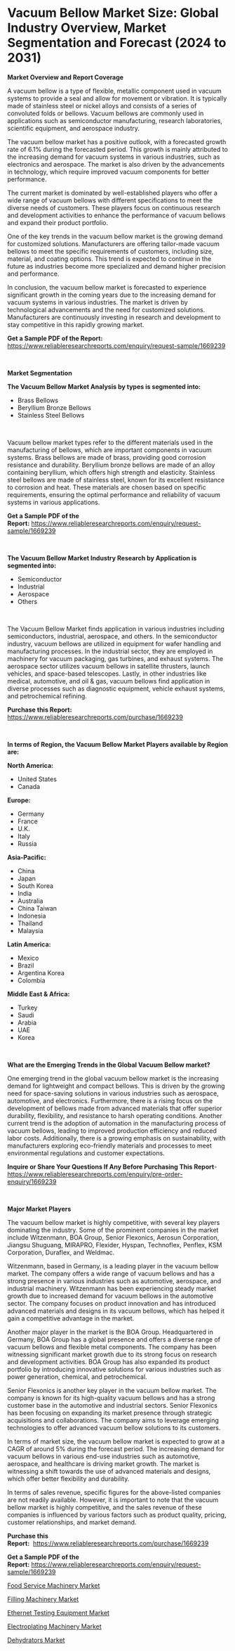 <p><h1>Vacuum Bellow Market Size: Global Industry Overview, Market Segmentation and Forecast (2024 to 2031)</h1></p><p><strong>Market Overview and Report Coverage</strong></p>
<p><p>A vacuum bellow is a type of flexible, metallic component used in vacuum systems to provide a seal and allow for movement or vibration. It is typically made of stainless steel or nickel alloys and consists of a series of convoluted folds or bellows. Vacuum bellows are commonly used in applications such as semiconductor manufacturing, research laboratories, scientific equipment, and aerospace industry.</p><p>The vacuum bellow market has a positive outlook, with a forecasted growth rate of 6.1% during the forecasted period. This growth is mainly attributed to the increasing demand for vacuum systems in various industries, such as electronics and aerospace. The market is also driven by the advancements in technology, which require improved vacuum components for better performance.</p><p>The current market is dominated by well-established players who offer a wide range of vacuum bellows with different specifications to meet the diverse needs of customers. These players focus on continuous research and development activities to enhance the performance of vacuum bellows and expand their product portfolio.</p><p>One of the key trends in the vacuum bellow market is the growing demand for customized solutions. Manufacturers are offering tailor-made vacuum bellows to meet the specific requirements of customers, including size, material, and coating options. This trend is expected to continue in the future as industries become more specialized and demand higher precision and performance.</p><p>In conclusion, the vacuum bellow market is forecasted to experience significant growth in the coming years due to the increasing demand for vacuum systems in various industries. The market is driven by technological advancements and the need for customized solutions. Manufacturers are continuously investing in research and development to stay competitive in this rapidly growing market.</p></p>
<p><strong>Get a Sample PDF of the Report:</strong> <a href="https://www.reliableresearchreports.com/enquiry/request-sample/1669239">https://www.reliableresearchreports.com/enquiry/request-sample/1669239</a></p>
<p>&nbsp;</p>
<p><strong>Market Segmentation</strong></p>
<p><strong>The Vacuum Bellow Market Analysis by types is segmented into:</strong></p>
<p><ul><li>Brass Bellows</li><li>Beryllium Bronze Bellows</li><li>Stainless Steel Bellows</li></ul></p>
<p>&nbsp;</p>
<p><p>Vacuum bellow market types refer to the different materials used in the manufacturing of bellows, which are important components in vacuum systems. Brass bellows are made of brass, providing good corrosion resistance and durability. Beryllium bronze bellows are made of an alloy containing beryllium, which offers high strength and elasticity. Stainless steel bellows are made of stainless steel, known for its excellent resistance to corrosion and heat. These materials are chosen based on specific requirements, ensuring the optimal performance and reliability of vacuum systems in various applications.</p></p>
<p><strong>Get a Sample PDF of the Report:</strong>&nbsp;<a href="https://www.reliableresearchreports.com/enquiry/request-sample/1669239">https://www.reliableresearchreports.com/enquiry/request-sample/1669239</a></p>
<p>&nbsp;</p>
<p><strong>The Vacuum Bellow Market Industry Research by Application is segmented into:</strong></p>
<p><ul><li>Semiconductor</li><li>Industrial</li><li>Aerospace</li><li>Others</li></ul></p>
<p>&nbsp;</p>
<p><p>The Vacuum Bellow Market finds application in various industries including semiconductors, industrial, aerospace, and others. In the semiconductor industry, vacuum bellows are utilized in equipment for wafer handling and manufacturing processes. In the industrial sector, they are employed in machinery for vacuum packaging, gas turbines, and exhaust systems. The aerospace sector utilizes vacuum bellows in satellite thrusters, launch vehicles, and space-based telescopes. Lastly, in other industries like medical, automotive, and oil & gas, vacuum bellows find application in diverse processes such as diagnostic equipment, vehicle exhaust systems, and petrochemical refining.</p></p>
<p><strong>Purchase this Report:</strong>&nbsp; <a href="https://www.reliableresearchreports.com/purchase/1669239">https://www.reliableresearchreports.com/purchase/1669239</a></p>
<p>&nbsp;</p>
<p><strong>In terms of Region, the Vacuum Bellow Market Players available by Region are:</strong></p>
<p>
    <p> <strong> North America: </strong>
        <ul>
            <li>United States</li>
            <li>Canada</li>
        </ul>
        </p> 
    <p> <strong> Europe: </strong>
        <ul>
            <li>Germany</li>
            <li>France</li>
            <li>U.K.</li>
            <li>Italy</li>
            <li>Russia</li>
        </ul>
        </p> 
    <p> <strong> Asia-Pacific: </strong>
        <ul>
            <li>China</li>
            <li>Japan</li>
            <li>South Korea</li>
            <li>India</li>
            <li>Australia</li>
            <li>China Taiwan</li>
            <li>Indonesia</li>
            <li>Thailand</li>
            <li>Malaysia</li>
        </ul>
        </p> 
    <p> <strong> Latin America: </strong>
        <ul>
            <li>Mexico</li>
            <li>Brazil</li>
            <li>Argentina Korea</li>
            <li>Colombia</li>
        </ul>
        </p> 
    <p> <strong> Middle East & Africa: </strong>
        <ul>
            <li>Turkey</li>
            <li>Saudi</li>
            <li>Arabia</li>
            <li>UAE</li>
            <li>Korea</li>
        </ul>
    </p>
    </p>
<p>&nbsp;</p>
<p><strong>What are the Emerging Trends in the Global Vacuum Bellow market?</strong></p>
<p><p>One emerging trend in the global vacuum bellow market is the increasing demand for lightweight and compact bellows. This is driven by the growing need for space-saving solutions in various industries such as aerospace, automotive, and electronics. Furthermore, there is a rising focus on the development of bellows made from advanced materials that offer superior durability, flexibility, and resistance to harsh operating conditions. Another current trend is the adoption of automation in the manufacturing process of vacuum bellows, leading to improved production efficiency and reduced labor costs. Additionally, there is a growing emphasis on sustainability, with manufacturers exploring eco-friendly materials and processes to meet environmental regulations and customer expectations.</p></p>
<p><strong>Inquire or Share Your Questions If Any Before Purchasing This Report</strong>- <a href="https://www.reliableresearchreports.com/enquiry/pre-order-enquiry/1669239">https://www.reliableresearchreports.com/enquiry/pre-order-enquiry/1669239</a></p>
<p>&nbsp;</p>
<p><strong>Major Market Players</strong></p>
<p><p>The vacuum bellow market is highly competitive, with several key players dominating the industry. Some of the prominent companies in the market include Witzenmann, BOA Group, Senior Flexonics, Aerosun Corporation, Jiangsu Shuguang, MIRAPRO, Flexider, Hyspan, Technoflex, Penflex, KSM Corporation, Duraflex, and Weldmac.</p><p>Witzenmann, based in Germany, is a leading player in the vacuum bellow market. The company offers a wide range of vacuum bellows and has a strong presence in various industries such as automotive, aerospace, and industrial machinery. Witzenmann has been experiencing steady market growth due to increased demand for vacuum bellows in the automotive sector. The company focuses on product innovation and has introduced advanced materials and designs in its vacuum bellows, which has helped it gain a competitive advantage in the market.</p><p>Another major player in the market is the BOA Group. Headquartered in Germany, BOA Group has a global presence and offers a diverse range of vacuum bellows and flexible metal components. The company has been witnessing significant market growth due to its strong focus on research and development activities. BOA Group has also expanded its product portfolio by introducing innovative solutions for various industries such as power generation, chemical, and petrochemical.</p><p>Senior Flexonics is another key player in the vacuum bellow market. The company is known for its high-quality vacuum bellows and has a strong customer base in the automotive and industrial sectors. Senior Flexonics has been focusing on expanding its market presence through strategic acquisitions and collaborations. The company aims to leverage emerging technologies to offer advanced vacuum bellow solutions to its customers.</p><p>In terms of market size, the vacuum bellow market is expected to grow at a CAGR of around 5% during the forecast period. The increasing demand for vacuum bellows in various end-use industries such as automotive, aerospace, and healthcare is driving market growth. The market is witnessing a shift towards the use of advanced materials and designs, which offer better flexibility and durability.</p><p>In terms of sales revenue, specific figures for the above-listed companies are not readily available. However, it is important to note that the vacuum bellow market is highly competitive, and the sales revenue of these companies is influenced by various factors such as product quality, pricing, customer relationships, and market demand.</p></p>
<p><strong>Purchase this Report:</strong>&nbsp;&nbsp;<a href="https://www.reliableresearchreports.com/purchase/1669239">https://www.reliableresearchreports.com/purchase/1669239</a></p>
<p></p>
<p><strong>Get a Sample PDF of the Report:</strong>&nbsp;<a href="https://www.reliableresearchreports.com/enquiry/request-sample/1669239">https://www.reliableresearchreports.com/enquiry/request-sample/1669239</a></p>
<p><p><a href="https://github.com/dzharov81/Market-Research-Report-List-2/blob/main/food-service-machinery-market.md">Food Service Machinery Market</a></p><p><a href="https://github.com/scarol104/Market-Research-Report-List-2/blob/main/filling-machinery-market.md">Filling Machinery Market</a></p><p><a href="https://github.com/deliacustodio40/Market-Research-Report-List-2/blob/main/ethernet-testing-equipment-market.md">Ethernet Testing Equipment Market</a></p><p><a href="https://github.com/maliyahmorrow6654/Market-Research-Report-List-2/blob/main/electroplating-machinery-market.md">Electroplating Machinery Market</a></p><p><a href="https://github.com/abdelrhmankishk22/Market-Research-Report-List-2/blob/main/dehydrators-market.md">Dehydrators Market</a></p></p>